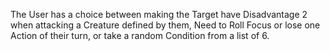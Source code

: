 The User has a choice between making the Target have Disadvantage 2 when attacking a Creature defined by them, Need to Roll Focus or lose one Action of their turn, or take a random Condition from a list of 6.